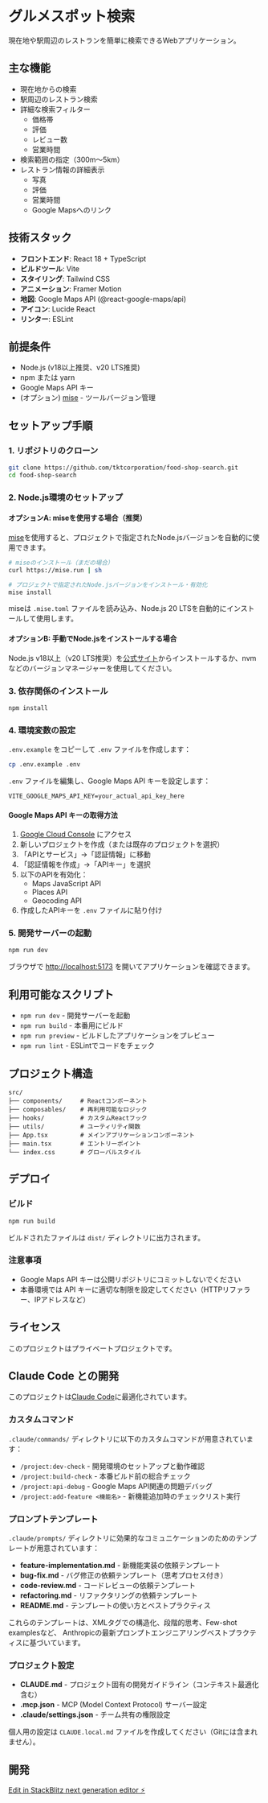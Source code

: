 # グルメスポット検索

現在地や駅周辺のレストランを簡単に検索できるWebアプリケーション。

## 主な機能

- 現在地からの検索
- 駅周辺のレストラン検索
- 詳細な検索フィルター
  - 価格帯
  - 評価
  - レビュー数
  - 営業時間
- 検索範囲の指定（300m〜5km）
- レストラン情報の詳細表示
  - 写真
  - 評価
  - 営業時間
  - Google Mapsへのリンク

## 技術スタック

- **フロントエンド**: React 18 + TypeScript
- **ビルドツール**: Vite
- **スタイリング**: Tailwind CSS
- **アニメーション**: Framer Motion
- **地図**: Google Maps API (@react-google-maps/api)
- **アイコン**: Lucide React
- **リンター**: ESLint

## 前提条件

- Node.js (v18以上推奨、v20 LTS推奨)
- npm または yarn
- Google Maps API キー
- (オプション) [mise](https://mise.jdx.dev/) - ツールバージョン管理

## セットアップ手順

### 1. リポジトリのクローン

```bash
git clone https://github.com/tktcorporation/food-shop-search.git
cd food-shop-search
```

### 2. Node.js環境のセットアップ

#### オプションA: miseを使用する場合（推奨）

[mise](https://mise.jdx.dev/)を使用すると、プロジェクトで指定されたNode.jsバージョンを自動的に使用できます。

```bash
# miseのインストール（まだの場合）
curl https://mise.run | sh

# プロジェクトで指定されたNode.jsバージョンをインストール・有効化
mise install
```

miseは `.mise.toml` ファイルを読み込み、Node.js 20 LTSを自動的にインストールして使用します。

#### オプションB: 手動でNode.jsをインストールする場合

Node.js v18以上（v20 LTS推奨）を[公式サイト](https://nodejs.org/)からインストールするか、nvmなどのバージョンマネージャーを使用してください。

### 3. 依存関係のインストール

```bash
npm install
```

### 4. 環境変数の設定

`.env.example` をコピーして `.env` ファイルを作成します：

```bash
cp .env.example .env
```

`.env` ファイルを編集し、Google Maps API キーを設定します：

```env
VITE_GOOGLE_MAPS_API_KEY=your_actual_api_key_here
```

#### Google Maps API キーの取得方法

1. [Google Cloud Console](https://console.cloud.google.com/) にアクセス
2. 新しいプロジェクトを作成（または既存のプロジェクトを選択）
3. 「APIとサービス」→「認証情報」に移動
4. 「認証情報を作成」→「APIキー」を選択
5. 以下のAPIを有効化：
   - Maps JavaScript API
   - Places API
   - Geocoding API
6. 作成したAPIキーを `.env` ファイルに貼り付け

### 5. 開発サーバーの起動

```bash
npm run dev
```

ブラウザで [http://localhost:5173](http://localhost:5173) を開いてアプリケーションを確認できます。

## 利用可能なスクリプト

- `npm run dev` - 開発サーバーを起動
- `npm run build` - 本番用にビルド
- `npm run preview` - ビルドしたアプリケーションをプレビュー
- `npm run lint` - ESLintでコードをチェック

## プロジェクト構造

```
src/
├── components/     # Reactコンポーネント
├── composables/    # 再利用可能なロジック
├── hooks/          # カスタムReactフック
├── utils/          # ユーティリティ関数
├── App.tsx         # メインアプリケーションコンポーネント
├── main.tsx        # エントリーポイント
└── index.css       # グローバルスタイル
```

## デプロイ

### ビルド

```bash
npm run build
```

ビルドされたファイルは `dist/` ディレクトリに出力されます。

### 注意事項

- Google Maps API キーは公開リポジトリにコミットしないでください
- 本番環境では API キーに適切な制限を設定してください（HTTPリファラー、IPアドレスなど）

## ライセンス

このプロジェクトはプライベートプロジェクトです。

## Claude Code との開発

このプロジェクトは[Claude Code](https://claude.com/claude-code)に最適化されています。

### カスタムコマンド

`.claude/commands/` ディレクトリに以下のカスタムコマンドが用意されています：

- `/project:dev-check` - 開発環境のセットアップと動作確認
- `/project:build-check` - 本番ビルド前の総合チェック
- `/project:api-debug` - Google Maps API関連の問題デバッグ
- `/project:add-feature <機能名>` - 新機能追加時のチェックリスト実行

### プロンプトテンプレート

`.claude/prompts/` ディレクトリに効果的なコミュニケーションのためのテンプレートが用意されています：

- **feature-implementation.md** - 新機能実装の依頼テンプレート
- **bug-fix.md** - バグ修正の依頼テンプレート（思考プロセス付き）
- **code-review.md** - コードレビューの依頼テンプレート
- **refactoring.md** - リファクタリングの依頼テンプレート
- **README.md** - テンプレートの使い方とベストプラクティス

これらのテンプレートは、XMLタグでの構造化、段階的思考、Few-shot examplesなど、
Anthropicの最新プロンプトエンジニアリングベストプラクティスに基づいています。

### プロジェクト設定

- **CLAUDE.md** - プロジェクト固有の開発ガイドライン（コンテキスト最適化含む）
- **.mcp.json** - MCP (Model Context Protocol) サーバー設定
- **.claude/settings.json** - チーム共有の権限設定

個人用の設定は `CLAUDE.local.md` ファイルを作成してください（Gitには含まれません）。

## 開発

[Edit in StackBlitz next generation editor ⚡️](https://stackblitz.com/~/github.com/tktcorporation/food-shop-search)